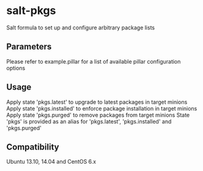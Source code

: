 salt-pkgs
=========

Salt formula to set up and configure arbitrary package lists

Parameters
------------
Please refer to example.pillar for a list of available pillar configuration options

Usage
-----
Apply state 'pkgs.latest' to upgrade to latest packages in target minions
Apply state 'pkgs.installed' to enforce package installation in target minions
Apply state 'pkgs.purged' to remove packages from target minions
State 'pkgs' is provided as an alias for 'pkgs.latest', 'pkgs.installed' and 'pkgs.purged'

Compatibility
-------------
Ubuntu 13.10, 14.04 and CentOS 6.x
